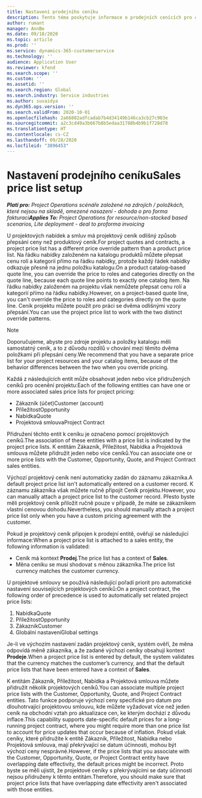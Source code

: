 ```yaml
---
title: Nastavení prodejního ceníku
description: Tento téma poskytuje informace o prodejních cenících pro ceny projektů.
author: rumant
manager: AnnBe
ms.date: 09/18/2020
ms.topic: article
ms.prod: ''
ms.service: dynamics-365-customerservice
ms.technology: ''
audience: Application User
ms.reviewer: kfend
ms.search.scope: ''
ms.custom: ''
ms.assetid: ''
ms.search.region: Global
ms.search.industry: Service industries
ms.author: suvaidya
ms.dyn365.ops.version: ''
ms.search.validFrom: 2020-10-01
ms.openlocfilehash: 2a66802adfcadab7b4d34149b146ca3cb27c903e
ms.sourcegitcommit: a2c3cd49a3b667b8b5edaa31788b4b9b1f728d78
ms.translationtype: HT
ms.contentlocale: cs-CZ
ms.lasthandoff: 09/28/2020
ms.locfileid: "3896453"
---
```

# <a name="sales-price-list-setup"></a><span data-ttu-id="ff915-103">Nastavení prodejního ceníku</span><span class="sxs-lookup"><span data-stu-id="ff915-103">Sales price list setup</span></span>

<span data-ttu-id="ff915-104">_**Platí pro:** Project Operations scénáře založené na zdrojích / položkách, které nejsou na skladě, omezené nasazení - dohoda o pro forma fakturaci_</span><span class="sxs-lookup"><span data-stu-id="ff915-104">_**Applies To:** Project Operations for resource/non-stocked based scenarios, Lite deployment - deal to proforma invoicing_</span></span>

<span data-ttu-id="ff915-105">U projektových nabídek a smluv má projektový ceník odlišný způsob přepsání ceny než produktový ceník.</span><span class="sxs-lookup"><span data-stu-id="ff915-105">For project quotes and contracts, a project price list has a different price override pattern than a product price list.</span></span> <span data-ttu-id="ff915-106">Na řádku nabídky založeném na katalogu produktů můžete přepsat cenu rolí a kategorií přímo na řádku nabídky, protože každý řádek nabídky odkazuje přesně na jednu položku katalogu.</span><span class="sxs-lookup"><span data-stu-id="ff915-106">On a product catalog–based quote line, you can override the price to roles and categories directly on the quote line, because each quote line points to exactly one catalog item.</span></span> <span data-ttu-id="ff915-107">Na řádku nabídky založeném na projektu však nemůžete přepsat cenu rolí a kategorií přímo na řádku nabídky.</span><span class="sxs-lookup"><span data-stu-id="ff915-107">However, on a project-based quote line, you can't override the price to roles and categories directly on the quote line.</span></span> <span data-ttu-id="ff915-108">Ceník projektu můžete použít pro práci se dvěma odlišnými vzory přepsání.</span><span class="sxs-lookup"><span data-stu-id="ff915-108">You can use the project price list to work with the two distinct override patterns.</span></span>

> [!NOTE]
> <span data-ttu-id="ff915-109">Doporučujeme, abyste pro zdroje projektu a položky katalogu měli samostatný ceník, a to z důvodu rozdílů v chování mezi těmito dvěma položkami při přepsání ceny.</span><span class="sxs-lookup"><span data-stu-id="ff915-109">We recommend that you have a separate price list for your project resources and your catalog items, because of the behavior differences between the two when you override pricing.</span></span>

<span data-ttu-id="ff915-110">Každá z následujících entit může obsahovat jeden nebo více přidružených ceníků pro ocenění projektu:</span><span class="sxs-lookup"><span data-stu-id="ff915-110">Each of the following entities can have one or more associated sales price lists for project pricing:</span></span>

- <span data-ttu-id="ff915-111">Zákazník (účet)</span><span class="sxs-lookup"><span data-stu-id="ff915-111">Customer (account)</span></span> 
- <span data-ttu-id="ff915-112">Příležitost</span><span class="sxs-lookup"><span data-stu-id="ff915-112">Opportunity</span></span> 
- <span data-ttu-id="ff915-113">Nabídka</span><span class="sxs-lookup"><span data-stu-id="ff915-113">Quote</span></span> 
- <span data-ttu-id="ff915-114">Projektová smlouva</span><span class="sxs-lookup"><span data-stu-id="ff915-114">Project Contract</span></span>

<span data-ttu-id="ff915-115">Přidružení těchto entit k ceníku je označeno pomocí projektových ceníků.</span><span class="sxs-lookup"><span data-stu-id="ff915-115">The association of these entities with a price list is indicated by the project price lists.</span></span> <span data-ttu-id="ff915-116">K entitám Zákazník, Příležitost, Nabídka a Projektová smlouva můžete přidružit jeden nebo více ceníků.</span><span class="sxs-lookup"><span data-stu-id="ff915-116">You can associate one or more price lists with the Customer, Opportunity, Quote, and Project Contract sales entities.</span></span>

<span data-ttu-id="ff915-117">Výchozí projektový ceník není automaticky zadán do záznamu zákazníka.</span><span class="sxs-lookup"><span data-stu-id="ff915-117">A default project price list isn't automatically entered on a customer record.</span></span> <span data-ttu-id="ff915-118">K záznamu zákazníka však můžete ručně připojit Ceník projektu.</span><span class="sxs-lookup"><span data-stu-id="ff915-118">However, you can manually attach a project price list to the customer record.</span></span> <span data-ttu-id="ff915-119">Přesto byste měli projektový ceník přiložit ručně pouze v případě, že máte se zákazníkem vlastní cenovou dohodu.</span><span class="sxs-lookup"><span data-stu-id="ff915-119">Nevertheless, you should manually attach a project price list only when you have a custom pricing agreement with the customer.</span></span> 

<span data-ttu-id="ff915-120">Pokud je projektový ceník připojen k prodejní entitě, ověřují se následující informace:</span><span class="sxs-lookup"><span data-stu-id="ff915-120">When a project price list is attached to a sales entity, the following information is validated:</span></span>

- <span data-ttu-id="ff915-121">Ceník má kontext **Prodej**.</span><span class="sxs-lookup"><span data-stu-id="ff915-121">The price list has a context of **Sales**.</span></span> 
- <span data-ttu-id="ff915-122">Měna ceníku se musí shodovat s měnou zákazníka.</span><span class="sxs-lookup"><span data-stu-id="ff915-122">The price list currency matches the customer currency.</span></span> 

<span data-ttu-id="ff915-123">U projektové smlouvy se používá následující pořadí priorit pro automatické nastavení souvisejících projektových ceníků:</span><span class="sxs-lookup"><span data-stu-id="ff915-123">On a project contract, the following order of precedence is used to automatically set related project price lists:</span></span>

1. <span data-ttu-id="ff915-124">Nabídka</span><span class="sxs-lookup"><span data-stu-id="ff915-124">Quote</span></span>
2. <span data-ttu-id="ff915-125">Příležitost</span><span class="sxs-lookup"><span data-stu-id="ff915-125">Opportunity</span></span>
3. <span data-ttu-id="ff915-126">Zákazník</span><span class="sxs-lookup"><span data-stu-id="ff915-126">Customer</span></span> 
4. <span data-ttu-id="ff915-127">Globální nastavení</span><span class="sxs-lookup"><span data-stu-id="ff915-127">Global settings</span></span> 

<span data-ttu-id="ff915-128">Je-li ve výchozím nastavení zadán projektový ceník, systém ověří, že měna odpovídá měně zákazníka, a že zadané výchozí ceníky obsahují kontext **Prodeje**.</span><span class="sxs-lookup"><span data-stu-id="ff915-128">When a project price list is entered by default, the system validates that the currency matches the customer’s currency, and that the default price lists that have been entered have a context of **Sales**.</span></span>

<span data-ttu-id="ff915-129">K entitám Zákazník, Příležitost, Nabídka a Projektová smlouva můžete přidružit několik projektových ceníků.</span><span class="sxs-lookup"><span data-stu-id="ff915-129">You can associate multiple project price lists with the Customer, Opportunity, Quote, and Project Contract entities.</span></span> <span data-ttu-id="ff915-130">Tato funkce podporuje výchozí ceny specifické pro datum pro dlouhotrvající projektovou smlouvu, kde můžete vyžadovat více než jeden ceník na obchodní vztah pro aktualizace cen, ke kterým dochází z důvodu inflace.</span><span class="sxs-lookup"><span data-stu-id="ff915-130">This capability supports date-specific default prices for a long-running project contract, where you might require more than one price list to account for price updates that occur because of inflation.</span></span> <span data-ttu-id="ff915-131">Pokud však ceníky, které přidružíte k entitě Zákazník, Příležitost, Nabídka nebo Projektová smlouva, mají překrývající se datum účinnosti, mohou být výchozí ceny nesprávné.</span><span class="sxs-lookup"><span data-stu-id="ff915-131">However, if the price lists that you associate with the Customer, Opportunity, Quote, or Project Contract entity have overlapping date effectivity, the default prices might be incorrect.</span></span> <span data-ttu-id="ff915-132">Proto byste se měli ujistit, že projektové ceníky s překrývajícími se daty účinnosti nejsou přidruženy k těmto entitám.</span><span class="sxs-lookup"><span data-stu-id="ff915-132">Therefore, you should make sure that project price lists that have overlapping date effectivity aren't associated with those entities.</span></span>
